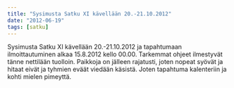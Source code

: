```yaml
---
title: "Sysimusta Satku XI kävellään 20.-21.10.2012"
date: "2012-06-19"
tags: [satku]
---
```


Sysimusta Satku XI kävellään 20.-21.10.2012 ja tapahtumaan
ilmoittautuminen alkaa 15.8.2012 kello 00.00. Tarkemmat ohjeet
ilmestyvät tänne nettilään tuolloin. Paikkoja on jälleen rajatusti,
joten nopeat syövät ja hitaat eivät ja tyhmien eväät viedään käsistä.
Joten tapahtuma kalenteriin ja kohti mielen pimeyttä.